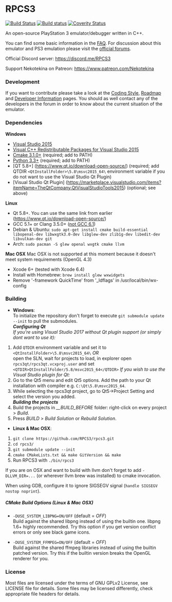 RPCS3
=====

[![Build Status](https://travis-ci.org/RPCS3/rpcs3.svg?branch=master)](https://travis-ci.org/RPCS3/rpcs3)
[![Build status](https://ci.appveyor.com/api/projects/status/411c4clmiohtx7eo/branch/master?svg=true)](https://ci.appveyor.com/project/rpcs3/rpcs3/branch/master)
[![Coverity Status](https://img.shields.io/coverity/scan/3960.svg)](https://scan.coverity.com/projects/3960)

An open-source PlayStation 3 emulator/debugger written in C++.

You can find some basic information in the [FAQ](https://github.com/RPCS3/rpcs3/wiki/FAQ). For discussion about this emulator and PS3 emulation please visit the [official forums](http://www.emunewz.net/forum/forumdisplay.php?fid=172).

Official Discord server: https://discord.me/RPCS3

Support Nekotekina on Patreon: https://www.patreon.com/Nekotekina

### Development

If you want to contribute please take a look at the [Coding Style](https://github.com/RPCS3/rpcs3/wiki/Coding-Style), [Roadmap](https://github.com/RPCS3/rpcs3/wiki/Roadmap) and [Developer Information](https://github.com/RPCS3/rpcs3/wiki/Developer-Information) pages. You should as well contact any of the developers in the forum in order to know about the current situation of the emulator.


### Dependencies

__Windows__
* [Visual Studio 2015](https://www.visualstudio.com/en-us/downloads/download-visual-studio-vs.aspx)
* [Visual C++ Redistributable Packages for Visual Studio 2015](http://www.microsoft.com/en-us/download/details.aspx?id=48145)
* [Cmake 3.1.0+](http://www.cmake.org/download/) (required; add to PATH)
* [Python 3.3+](https://www.python.org/downloads/) (required; add to PATH)
* [QT 5.8+] (https://www.qt.io/download-open-source/) (required; add QTDIR `<QtInstallFolder>\5.8\msvc2015_64\` environment variable if you do not want to use the Visual Studio Qt Plugin)
* [Visual Studio Qt Plugin]  (https://marketplace.visualstudio.com/items?itemName=TheQtCompany.QtVisualStudioTools2015) (optional; see above)

__Linux__
* Qt 5.8+.  You can use the same link from earlier (https://www.qt.io/download-open-source/)
* GCC 5.1+ or Clang 3.5.0+ ([not GCC 6.1](https://github.com/RPCS3/rpcs3/issues/1691))
* Debian & Ubuntu: `sudo apt-get install cmake build-essential libopenal-dev libwxgtk3.0-dev libglew-dev zlib1g-dev libedit-dev libvulkan-dev git`
* Arch: `sudo pacman -S glew openal wxgtk cmake llvm`

__Mac OSX__
Mac OSX is not supported at this moment because it doesn't meet system requirements (OpenGL 4.3)
* Xcode 6+ (tested with Xcode 6.4)
* Install with Homebrew: `brew install glew wxwidgets`
* Remove '-framework QuickTime' from '_ldflags' in /usr/local/bin/wx-config

### Building

- __Windows__: </br>
To initialize the repository don't forget to execute `git submodule update --init` to pull the submodules. </br>
**_Configuring Qt_** </br>
*If you're using Visual Studio 2017 without Qt plugin support (or simply dont want to use it):* </br>
1) Add `QTDIR` environment variable and set it to `<QtInstallFolder>\5.8\msvc2015_64\` *OR* </br> open the SLN, wait for projects to load, in explorer open `rpcs3qt/rpcs3qt.vcxproj.user` and set `<QTDIR>QtInstallFolder/5.8/msvc2015_64</QTDIR>`
*If you wish to use the Visual Studio plugin for Qt:* </br>
1) Go to the Qt5 menu and edit Qt5 options.  Add the path to your Qt installation with compiler e.g. `C:\Qt\5.8\msvc2015_64`. </br>
2) While selecting the rpcs3qt project, go to Qt5->Project Setting and select the version you added. </br>
**_Building the projects_** </br>
1) Build the projects in *__BUILD_BEFORE* folder: right-click on every project > *Build*. </br>
2) Press *BUILD* > *Build Solution* or *Rebuild Solution*. </br>

- __Linux & Mac OSX__: </br>
1) `git clone https://github.com/RPCS3/rpcs3.git` </br>
2) `cd rpcs3/` </br>
3) `git submodule update --init` </br>
4) `cmake CMakeLists.txt && make GitVersion && make` </br>
5) Run RPCS3 with `./bin/rpcs3` </br>

If you are on OSX and want to build with llvm don't forget to add `-DLLVM_DIR=...` (or wherever llvm brew was installed) to cmake invocation.

When using GDB, configure it to ignore SIGSEGV signal (`handle SIGSEGV nostop noprint`).

##### CMake Build Options (Linux & Mac OSX)

- ```-DUSE_SYSTEM_LIBPNG=ON/OFF``` (default = *OFF*) </br>
Build against the shared libpng instead of using the builtin one. libpng 1.6+ highly recommended. Try this option if you get version conflict errors or only see black game icons.

- ```-DUSE_SYSTEM_FFMPEG=ON/OFF``` (default = *OFF*) </br>
Build against the shared ffmpeg libraries instead of using the builtin patched version. Try this if the builtin version breaks the OpenGL renderer for you.

### License

Most files are licensed under the terms of GNU GPLv2 License, see LICENSE file for details. Some files may be licensed differently, check appropriate file headers for details.
